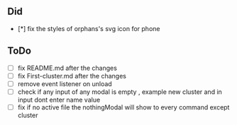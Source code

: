 ## Did
- [*] fix the styles of orphans's svg icon for phone


## ToDo
- [ ] fix README.md after the changes
- [ ] fix First-cluster.md after the changes
- [ ] remove event listener on unload
- [ ] check if any input of any modal is empty , example new cluster and in input dont enter name value
- [ ] fix if no active file the nothingModal will show to every command except cluster